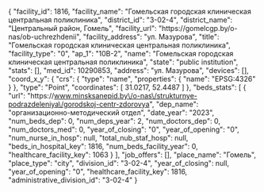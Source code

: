 {
    "facility_id": 1816,
    "facility_name": "Гомельская городская клиническая центральная поликлиника",
    "district_id": "3-02-4",
    "district_name": "Центральный район, Гомель",
    "facility_url": "https:\/\/gomelcgp.by\/o-nas\/ob-uchrezhdenii",
    "facility_address": "ул. Мазурова",
    "title": "Гомельская городская клиническая центральная поликлиника",
    "facility_type": "0",
    "ap_1": "10В-2",
    "name": "Гомельская городская клиническая центральная поликлиника",
    "state": "public institution",
    "stats": [],
    "med_id": 10290853,
    "address": "ул. Мазурова",
    "devices": [],
    "coord_x_y": {
        "crs": {
            "type": "name",
            "properties": {
                "name": "EPSG:4326"
            }
        },
        "type": "Point",
        "coordinates": [
            31.0217,
            52.4487
        ]
    },
    "beds_stats": [
        {
            "url": "https:\/\/www.minsksanepid.by\/o-nas\/strukturnye-podrazdeleniya\/gorodskoj-centr-zdorovya",
            "dep_name": "организационно-методический отдел",
            "date_year": "2023",
            "num_beds_dep": 0,
            "num_deps_year": 2,
            "num_doctors_dep": 0,
            "num_doctors_med": 0,
            "year_of_closing": "0",
            "year_of_opening": "0",
            "num_nurse_in_hosp": null,
            "total_nub_staf_hosp": null,
            "beds_in_hospital_key": 1816,
            "num_beds_facility_year": 0,
            "healthcare_facility_key": 1063
        }
    ],
    "job_offers": [],
    "place_name": "Гомель",
    "place_type": "city",
    "division_id": "3-02-4",
    "year_of_closing": null,
    "year_of_opening": "0",
    "healthcare_facility_key": 1816,
    "administrative_division_id": "3-02-4"
}